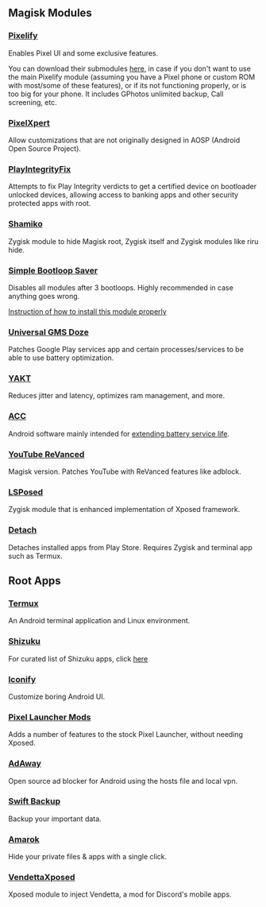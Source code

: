 ## Magisk Modules 
### [Pixelify](https://github.com/Kingsman44/Pixelify)
Enables Pixel UI and some exclusive features.

You can download their submodules [here](https://www.pling.com/p/2004615/), in case if you don't want to use the main Pixelify module (assuming you have a Pixel phone or custom ROM with most/some of these features), or if its not functioning properly, or is too big for your phone. It includes GPhotos unlimited backup, Call screening, etc.
### [PixelXpert](https://github.com/siavash79/PixelXpert)
Allow customizations that are not originally designed in AOSP (Android Open Source Project).
### [PlayIntegrityFix](https://github.com/chiteroman/PlayIntegrityFix)
Attempts to fix Play Integrity verdicts to get a certified device on bootloader unlocked devices, allowing access to banking apps and other security protected apps with root.
### [Shamiko](https://github.com/LSPosed/LSPosed.github.io/releases)
Zygisk module to hide Magisk root, Zygisk itself and Zygisk modules like riru hide.
### [Simple Bootloop Saver](https://github.com/Magisk-Modules-Alt-Repo/Simple_BootloopSaver)
Disables all modules after 3 bootloops. Highly recommended in case anything goes wrong.

[Instruction of how to install this module properly](https://github.com/Magisk-Modules-Alt-Repo/Simple_BootloopSaver/issues/4#issuecomment-1848453159)
### [Universal GMS Doze](https://github.com/gloeyisk/universal-gms-doze)
Patches Google Play services app and certain processes/services to be able to use battery optimization.
### [YAKT](https://github.com/NotZeetaa/YAKT)
Reduces jitter and latency, optimizes ram management, and more.
### [ACC](https://github.com/VR-25/acc)
Android software mainly intended for [extending battery service life](https://batteryuniversity.com/article/bu-808-how-to-prolong-lithium-based-batteries).
### [YouTube ReVanced](https://github.com/j-hc/revanced-magisk-module)
Magisk version. Patches YouTube with ReVanced features like adblock.
### [LSPosed](https://github.com/LSPosed/LSPosed)
Zygisk module that is enhanced implementation of Xposed framework.
### [Detach](https://github.com/j-hc/zygisk-detach)
Detaches installed apps from Play Store. Requires Zygisk and terminal app such as Termux.

## Root Apps
### [Termux](https://github.com/termux/termux-app)
An Android terminal application and Linux environment.
### [Shizuku](https://github.com/RikkaApps/Shizuku)
For curated list of Shizuku apps, click [here](https://github.com/ThePBone/awesome-shizuku)
### [Iconify](https://github.com/Mahmud0808/Iconify)
Customize boring Android UI.
### [Pixel Launcher Mods](https://github.com/KieronQuinn/PixelLauncherMods)
Adds a number of features to the stock Pixel Launcher, without needing Xposed.
### [AdAway](https://adaway.org/)
Open source ad blocker for Android using the hosts file and local vpn.
### [Swift Backup](https://play.google.com/store/apps/details?id=org.swiftapps.swiftbackup)
Backup your important data.
### [Amarok]( https://github.com/deltazefiro/Amarok-Hider )
Hide your private files & apps with a single click.
### [VendettaXposed](https://github.com/vendetta-mod/Vendetta)
Xposed module to inject Vendetta, a mod for Discord's mobile apps.
